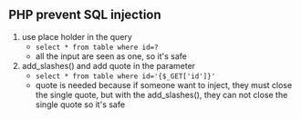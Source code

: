 ## PHP prevent SQL injection
1. use place holder in the query 
    - `select * from table where id=?`
    - all the input are seen as one, so it's safe
2. add_slashes() and add quote in the parameter
    - `select * from table where id='{$_GET['id']}'`
    - quote is needed because 
    if someone want to inject, they must close the single quote,
    but with the add_slashes(), they can not close the single quote
    so it's safe
    

